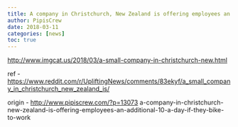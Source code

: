 ```yaml
---
title: A company in Christchurch, New Zealand is offering employees an additional $10 a day if they bike to work
author: PipisCrew
date: 2018-03-11
categories: [news]
toc: true
---
```


http://www.imgcat.us/2018/03/a-small-company-in-christchurch-new.html

ref - https://www.reddit.com/r/UpliftingNews/comments/83ekyf/a_small_company_in_christchurch_new_zealand_is/

origin - http://www.pipiscrew.com/?p=13073 a-company-in-christchurch-new-zealand-is-offering-employees-an-additional-10-a-day-if-they-bike-to-work